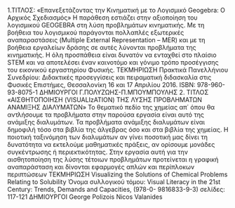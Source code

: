 1.ΤΙΤΛΟΣ: «Επανεξετάζοντας την Κινηματική με το Λογισμικό Geogebra: Ο Αρχικός Σχεδιασμός»
Η παράθεση εστιάζει στην αξιοποίηση του λογισμικού GEOGEBRA
στη λύση προβλημάτων κινηματικής. Με τη βοήθεια του λογισμικού
παράγονται πολλαπλές εξωτερικές αναπαραστάσεις (Multiple
External Representation – MER) και με τη βοήθεια εργαλείων δράσης
σε αυτές λύνονται προβλήματα της κινηματικής. Η όλη προσπάθεια
είναι δυνατόν να ενταχθεί στο πλαίσιο STEM και να αποτελέσει έναν
καινοτόμο και γόνιμο τρόπο προσέγγισης του εικονικού εργαστηρίου
Φυσικής.
ΤΕΚΜΗΡΙΩΣΗ
Πρακτικά Πανελλήνιου Συνεδρίου: Διδακτικές προσεγγίσεις και
πειραματική διδασκαλία στις Φυσικές Επιστήμες, Θεσσαλονίκη 16
και 17 Απριλίου 2016.
ISBN: 978-960-93-8075-1
ΔΗΜΙΟΥΡΓΟΙ
Γ.ΠΟΛΥΖΩΗΣ-Π.ΜΠΟΥΜΠΟΥΛΗΣ
2.
ΤΙΤΛΟΣ «ΑΙΣΘΗΤΟΠΟΙΗΣΗ (VISUALIzATION) ΤΗΣ ΛΥΣΗΣ ΠΡΟΒΛΗΜΑΤΩΝ ΑΝΑΜΙΞΗΣ ΔΙΑΛΥΜΑΤΩΝ»
Το θεματικό πεδίο της χημείας απ΄ όπου θα αντλήσουμε τα προβλήματα στην παρούσα εργασία είναι αυτό της ανάμιξης διαλυμάτων. 
Τα προβλήματα ανάμιξης διαλυμάτων είναι δημοφιλή τόσο στα βιβλία της άλγεβρας όσο και στα βιβλία της χημείας.
Η ποιοτική ταξινόμηση των διαλυμάτων  αν γίνει ποσοτική μας δίνει τη δυνατότητα να εκτελούμε μαθηματικές πράξεις, 
αν ορίσουμε μονάδες συγκέντρωσης ή περιεκτικότητας. 
Στην εργασία αυτή για την αισθητοποίηση της λύσης τέτοιων προβλημάτων 
προτείνεται η γραφική αναπαράσταση και δίνονται εφαρμογές απλών και περίπλοκων περιπτώσεων
ΤΕΚΜΗΡΙΩΣΗ
Visualizing the Solutions of Chemical Problems Relating to Solubility
Όνομα συλλογικού τόμου:
Visual Literacy in the 21st Century: Trends, Demands and Capacities, (978-0-
9816833-9-3) σελίδες: 117-121
ΔΗΜΙΟΥΡΓΟΙ
George Polizois    Nicos Valanides
